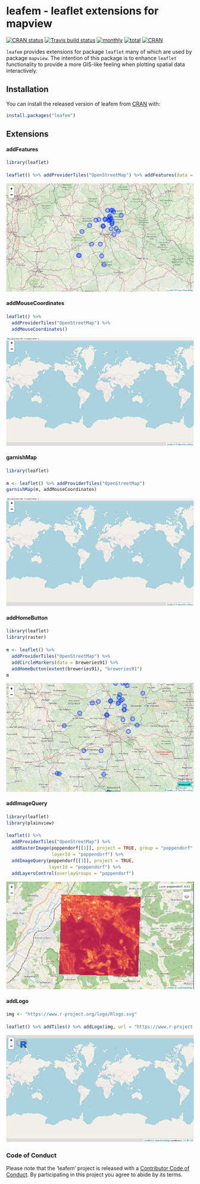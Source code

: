
<!-- README.md is generated from README.Rmd. Please edit that file -->

# leafem - leaflet extensions for mapview

[![CRAN
status](https://www.r-pkg.org/badges/version/leafem)](https://cran.r-project.org/package=leafem)
[![Travis build
status](https://travis-ci.org/r-spatial/leafem.svg?branch=master)](https://travis-ci.org/r-spatial/leafem)
[![monthly](http://cranlogs.r-pkg.org/badges/leafem)](https://www.rpackages.io/package/leafem)
[![total](http://cranlogs.r-pkg.org/badges/grand-total/leafem)](https://www.rpackages.io/package/leafem)
[![CRAN](http://www.r-pkg.org/badges/version/leafem?color=009999)](https://cran.r-project.org/package=leafem)

`leafem` provides extensions for package `leaflet` many of which are
used by package `mapview`. The intention of this package is to enhance
`leaflet` functionality to provide a more GIS-like feeling when plotting
spatial data interactively.

## Installation

You can install the released version of leafem from
[CRAN](https://CRAN.R-project.org) with:

``` r
install.packages("leafem")
```

## Extensions

#### addFeatures

``` r
library(leaflet)

leaflet() %>% addProviderTiles("OpenStreetMap") %>% addFeatures(data = breweries91)
```

![](man/figures/README-features.png)

#### addMouseCoordinates

``` r
leaflet() %>%
  addProviderTiles("OpenStreetMap") %>%
  addMouseCoordinates()
```

![](man/figures/README-garnish.png)

#### garnishMap

``` r
library(leaflet)

m <- leaflet() %>% addProviderTiles("OpenStreetMap")
garnishMap(m, addMouseCoordinates)
```

![](man/figures/README-garnish.png)

#### addHomeButton

``` r
library(leaflet)
library(raster)

m <- leaflet() %>%
  addProviderTiles("OpenStreetMap") %>%
  addCircleMarkers(data = breweries91) %>%
  addHomeButton(extent(breweries91), "breweries91")
m
```

![](man/figures/README-home.png)

#### addImageQuery

``` r
library(leaflet)
library(plainview)

leaflet() %>%
  addProviderTiles("OpenStreetMap") %>%
  addRasterImage(poppendorf[[1]], project = TRUE, group = "poppendorf",
                 layerId = "poppendorf") %>%
  addImageQuery(poppendorf[[1]], project = TRUE,
                layerId = "poppendorf") %>%
  addLayersControl(overlayGroups = "poppendorf")
```

![](man/figures/README-query.png)

#### addLogo

``` r
img <- "https://www.r-project.org/logo/Rlogo.svg"

leaflet() %>% addTiles() %>% addLogo(img, url = "https://www.r-project.org/logo/")
```

![](man/figures/README-logo.png)

### Code of Conduct

Please note that the ‘leafem’ project is released with a [Contributor
Code of Conduct](CODE_OF_CONDUCT.md). By participating in this project
you agree to abide by its terms.
